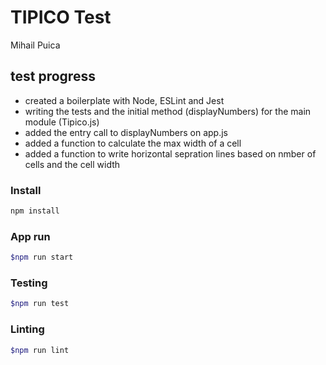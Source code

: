 # TIPICO Test
Mihail Puica

## test progress
- created a boilerplate with Node, ESLint and Jest
- writing the tests and the initial method (displayNumbers) for the main module (Tipico.js)
- added the entry call to displayNumbers on app.js
- added a function to calculate the max width of a cell
- added a function to write horizontal sepration lines based on nmber of cells and the cell width




### Install
```bash
npm install
```
### App run
```bash
$npm run start
```
### Testing
```bash
$npm run test
```
### Linting
```bash
$npm run lint
```